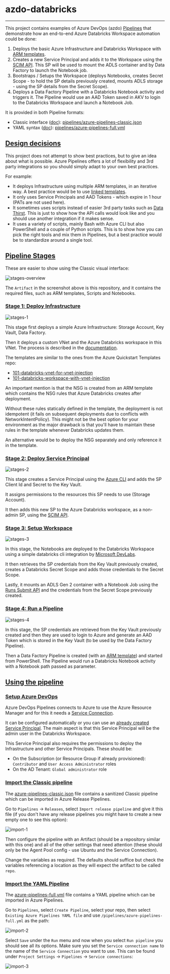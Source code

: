 # azdo-databricks

-----------

This project contains examples of Azure DevOps (azdo) [Pipelines](https://docs.microsoft.com/en-us/azure/devops/pipelines/get-started/what-is-azure-pipelines) that demonstrate how an end-to-end Azure Databricks Workspace automation could be done:

1. Deploys the basic Azure Infrastructure and Databricks Workspace with [ARM templates](https://docs.microsoft.com/en-us/azure/azure-databricks/quickstart-create-databricks-workspace-resource-manager-template).
2. Creates a new Service Principal and adds it to the Workspace using the [SCIM API](https://docs.microsoft.com/en-us/azure/databricks/dev-tools/api/latest/scim/scim-sp). This SP will be used to mount the ADLS container and by Data Factory to launch the Notebook job.
3. Bootstraps / Setups the Workspace (deploys Notebooks, creates Secret Scope - to hold the SP details previously created, mounts ADLS storage - using the SP details from the Secret Scope).
4. Deploys a Data Factory Pipeline with a Databricks Notebook activity and triggers it. The Pipeline would use an AAD Token saved in AKV to login to the Databricks Workspace and launch a Notebook Job.

It is provided in both Pipeline formats:

- Classic interface ([doc](https://docs.microsoft.com/en-us/azure/devops/pipeline:s/get-started/pipelines-get-started?view=azure-devops#define-pipelines-using-the-classic-interface)): [pipelines/azure-pipelines-classic.json](pipelines/azure-pipelines-classic.json)
- YAML syntax ([doc](https://docs.microsoft.com/en-us/azure/devops/pipelines/get-started/pipelines-get-started?view=azure-devops#define-pipelines-using-yaml-syntax)): [pipelines/azure-pipelines-full.yml](pipelines/azure-pipelines-full.yml)

## [Design decisions](id:design)

This project does not attempt to show best practices, but to give an idea about what is possible. Azure Pipelines offers a lot of flexibility and 3rd party integrations so you should simply adapt to your own best practices.

For example:

- It deploys Infrastructure using multiple ARM templates, in an iterative way. A best practice would be to use [linked templates](https://docs.microsoft.com/en-us/azure/azure-resource-manager/templates/linked-templates).
- It only uses Service Principals and AAD Tokens - which expire in 1 hour (PATs are not used here).
- It sometimes uses scripts instead of easier 3rd party tasks such as [Data Thirst](https://marketplace.visualstudio.com/items?itemName=DataThirstLtd.databricksDeployScriptsTasks). This is just to show how the API calls would look like and you should use another integration if it makes sense.
- It uses a variety of scripts, mainly Bash with Azure CLI but also PowerShell and a couple of Python scripts. This is to show how you can pick the right tools and mix them in Pipelines, but a best practice would be to standardize around a single tool.

## [Pipeline Stages](id:stages)

These are easier to show using the Classic visual interface:

![stages-overview](.docs/stages-overview.png)

The `Artifact` in the screenshot above is this repository, and it contains the required files, such as ARM templates, Scripts and Notebooks.

### [Stage 1: Deploy Infrastructure](id:stage1)

![stages-1](.docs/stages-1.png)

This stage first deploys a simple Azure Infrastructure: Storage Account, Key Vault, Data Factory.

Then it deploys a custom VNet and the Azure Databricks workspace in this VNet. The process is described in the [documentation](https://docs.microsoft.com/en-us/azure/databricks/administration-guide/cloud-configurations/azure/vnet-inject#advanced-configuration-using-azure-resource-manager-templates).

The templates are similar to the ones from the Azure Quickstart Templates repo:

- [101-databricks-vnet-for-vnet-injection](https://github.com/Azure/azure-quickstart-templates/tree/master/101-databricks-vnet-for-vnet-injection)
- [101-databricks-workspace-with-vnet-injection](https://github.com/Azure/azure-quickstart-templates/tree/master/101-databricks-workspace-with-vnet-injection)

An important mention is that the NSG is created from an ARM template which contains the NSG rules that Azure Databricks creates after deployment.

Without these rules statically defined in the template, the deployment is not idempotent (it fails on subsequent deployments due to conflicts with NetworkIntentPolicy).
This might not be the best option for your environment as the major drawback is that you'll have to maintain these rules in the template whenever Databricks updates them.

An alternative would be to deploy the NSG separately and only reference it in the template.

### [Stage 2: Deploy Service Principal](id:stage2)

![stages-2](.docs/stages-2.png)

This stage creates a Service Principal using the [Azure CLI](https://docs.microsoft.com/en-us/cli/azure/ad/sp?view=azure-cli-latest#az-ad-sp-create-for-rbac) and adds the SP Client Id and Secret to the Key Vault.

It assigns permissions to the resources this SP needs to use (Storage Account).

It then adds this new SP to the Azure Databricks workspace, as a non-admin SP, using the [SCIM API](https://docs.microsoft.com/en-us/azure/databricks/dev-tools/api/latest/scim/scim-sp#add-service-principal).

### [Stage 3: Setup Workspace](id:stage3)

![stages-3](.docs/stages-3.png)

In this stage, the Notebooks are deployed to the Databricks Workspace using a simple databricks cli integration by [Microsoft DevLabs](https://marketplace.visualstudio.com/items?itemName=riserrad.azdo-databricks).

It then retrieves the SP credentials from the Key Vault previously created, creates a Databricks Secret Scope and adds those credentials to the Secret Scope.

Lastly, it mounts an ADLS Gen 2 container with a Notebook Job using the [Runs Submit API](https://docs.databricks.com/dev-tools/api/latest/jobs.html#runs-submit) and the credentials from the Secret Scope previously created.

### [Stage 4: Run a Pipeline](id:stage4)

![stages-4](.docs/stages-4.png)

In this stage, the SP credentials are retrieved from the Key Vault previously created and then they are used to login to Azure and generate an AAD Token which is stored in the Key Vault (to be used by the Data Factory Pipeline).

Then a Data Factory Pipeline is created (with an [ARM template](arm/azure-data-factory-pipeline.json)) and started from PowerShell. The Pipeline would run a Databricks Notebook activity with a Notebook path passed as parameter.

## [Using the pipeline](id:usage)

### [Setup Azure DevOps](id:setup)

Azure DevOps Pipelines connects to Azure to use the Azure Resource Manager and for this it needs a [Service Connection](https://docs.microsoft.com/en-us/azure/devops/pipelines/library/connect-to-azure).

It can be configured automatically or you can use an [already created Service Principal](https://docs.microsoft.com/en-us/azure/devops/pipelines/library/connect-to-azure?view=azure-devops#create-an-azure-resource-manager-service-connection-with-an-existing-service-principal). The main aspect is that this Service Principal will be the admin user in the Databricks Workspace.

This Service Principal also requires the permissions to deploy the Infrastructure and other Service Principals. These should be:

- On the Subscription (or Resource Group if already provisioned): `Contributor` and `User Access Administrator` roles
- On the AD Tenant: `Global administrator` role

### [Import the Classic pipeline](id:import-classic)

The [azure-pipelines-classic.json](pipelines/azure-pipelines-classic.json) file contains a sanitized Classic pipeline which can be imported in Azure Release Pipelines.

Go to `Pipelines` -> `Releases`, select `Import release pipeline` and give it this file (if you don't have any release pipelines you might have to create a new empty one to see this option):

![import-1](.docs/import-1.png)

Then configure the pipeline with an Artifact (should be a repository similar with this one) and all of the other settings that need attention (these should only be the Agent Pool config - use Ubuntu and the Service Connection).

Change the variables as required. The defaults should suffice but check the variables referencing a location as they will expect the artifact to be called `repo`.

### [Import the YAML Pipeline](id:import-yaml)

The [azure-pipelines-full.yml](pipelines/azure-pipelines-full.yml) file contains a YAML pipeline which can be imported in Azure Pipelines.

Go to `Pipelines`, select `Create Pipeline`, select your repo, then select `Existing Azure Pipelines YAML file` and use `/pipelines/azure-pipelines-full.yml` as the path:

![import-2](.docs/import-2.png)

Select `Save` under the `Run` menu and now when you select `Run pipeline` you should see all its options. Make sure you set the `Service connection name` to the name of the `Service Connection` you want to use. This can be found under `Project Settings` -> `Pipelines` -> `Service connections`:

![import-3](.docs/import-3.png)
